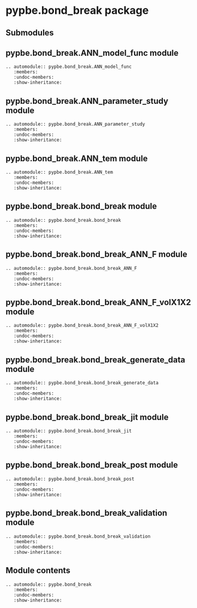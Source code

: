 # pypbe.bond_break package

## Submodules

## pypbe.bond_break.ANN_model_func module

```{eval-rst}
.. automodule:: pypbe.bond_break.ANN_model_func
   :members:
   :undoc-members:
   :show-inheritance:
```

## pypbe.bond_break.ANN_parameter_study module

```{eval-rst}
.. automodule:: pypbe.bond_break.ANN_parameter_study
   :members:
   :undoc-members:
   :show-inheritance:
```

## pypbe.bond_break.ANN_tem module

```{eval-rst}
.. automodule:: pypbe.bond_break.ANN_tem
   :members:
   :undoc-members:
   :show-inheritance:
```

## pypbe.bond_break.bond_break module

```{eval-rst}
.. automodule:: pypbe.bond_break.bond_break
   :members:
   :undoc-members:
   :show-inheritance:
```

## pypbe.bond_break.bond_break_ANN_F module

```{eval-rst}
.. automodule:: pypbe.bond_break.bond_break_ANN_F
   :members:
   :undoc-members:
   :show-inheritance:
```

## pypbe.bond_break.bond_break_ANN_F_volX1X2 module

```{eval-rst}
.. automodule:: pypbe.bond_break.bond_break_ANN_F_volX1X2
   :members:
   :undoc-members:
   :show-inheritance:
```

## pypbe.bond_break.bond_break_generate_data module

```{eval-rst}
.. automodule:: pypbe.bond_break.bond_break_generate_data
   :members:
   :undoc-members:
   :show-inheritance:
```

## pypbe.bond_break.bond_break_jit module

```{eval-rst}
.. automodule:: pypbe.bond_break.bond_break_jit
   :members:
   :undoc-members:
   :show-inheritance:
```

## pypbe.bond_break.bond_break_post module

```{eval-rst}
.. automodule:: pypbe.bond_break.bond_break_post
   :members:
   :undoc-members:
   :show-inheritance:
```

## pypbe.bond_break.bond_break_validation module

```{eval-rst}
.. automodule:: pypbe.bond_break.bond_break_validation
   :members:
   :undoc-members:
   :show-inheritance:
```

## Module contents

```{eval-rst}
.. automodule:: pypbe.bond_break
   :members:
   :undoc-members:
   :show-inheritance:
```
